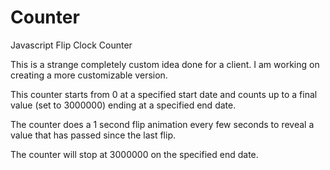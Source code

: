Counter
=======

Javascript Flip Clock Counter

This is a strange completely custom idea done for a client. I am working on creating a more customizable version.

This counter starts from 0 at a specified start date and counts up to a final value (set to 3000000) ending at a specified end date.

The counter does a 1 second flip animation every few seconds to reveal a value that has passed since the last flip.

The counter will stop at 3000000 on the specified end date.
